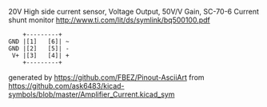20V High side current sensor, Voltage Output, 50V/V Gain, SC-70-6
Current shunt monitor
http://www.ti.com/lit/ds/symlink/bq500100.pdf


	    +---------+
	GND |[1]   [6]| ~
	GND |[2]   [5]| -
	 V+ |[3]   [4]| +
	    +---------+


generated by https://github.com/FBEZ/Pinout-AsciiArt from https://github.com/ask6483/kicad-symbols/blob/master/Amplifier_Current.kicad_sym